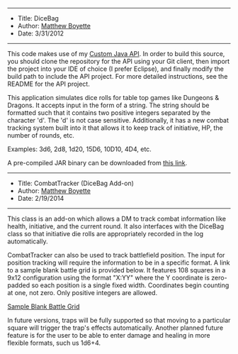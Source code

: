 *******************************************************************

* Title:  DiceBag
* Author: [Matthew Boyette](mailto:Dyndrilliac@gmail.com)
* Date:   3/31/2012

*******************************************************************

This code makes use of my [Custom Java API](https://github.com/Dyndrilliac/java-custom-api). In order to build this source, you should clone the repository for the API using your Git client, then import the project into your IDE of choice (I prefer Eclipse), and finally modify the build path to include the API project. For more detailed instructions, see the README for the API project.

This application simulates dice rolls for table top games like Dungeons & Dragons. It accepts input in the form of a string. The string should be formatted such that it contains two positive integers separated by the character 'd'. The 'd' is not case sensitive. Additionally, it has a new combat tracking system built into it that allows it to keep track of initiative, HP, the number of rounds, etc.
	
Examples: 3d6, 2d8, 1d20, 15D6, 10D10, 4D4, etc.

A pre-compiled JAR binary can be downloaded from [this link](https://db.tt/ONZwv8k8).

*******************************************************************

* Title:  CombatTracker (DiceBag Add-on)
* Author: [Matthew Boyette](mailto:Dyndrilliac@gmail.com)
* Date:   2/19/2014

*******************************************************************

This class is an add-on which allows a DM to track combat information like health, initiative, and the current round. It also interfaces with the DiceBag class so that initiative die rolls are appropriately recorded in the log automatically.

CombatTracker can also be used to track battlefield position. The input for position tracking will require the information to be in a specific format. A link to a sample blank battle grid is provided below. It features 108 squares in a 9x12 configuration using the format "X:YY" where the Y coordinate is zero-padded so each position is a single fixed width. Coordinates begin counting at one, not zero. Only positive integers are allowed.

[Sample Blank Battle Grid](https://www.dropbox.com/s/i1gcz06x7tpyqge/Blank_Battle_Grid.pdf)

In future versions, traps will be fully supported so that moving to a particular square will trigger the trap's effects automatically. Another planned future feature is for the user to be able to enter damage and healing in more flexible formats, such us 1d6+4.